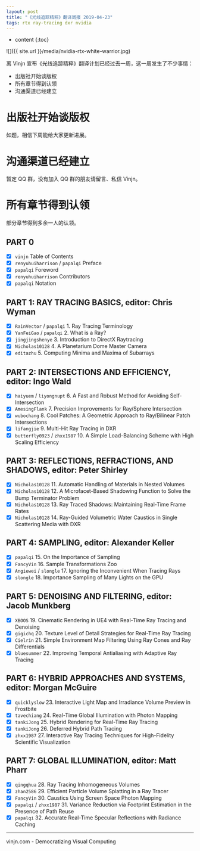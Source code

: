 ```yaml
---
layout: post
title: "《光线追踪精粹》翻译周报 2019-04-23"
tags: rtx ray-tracing dxr nvidia 
---
```


* content
{:toc}

![]({{ site.url }}/media/nvidia-rtx-white-warrior.jpg)

离 Vinjn 宣布《光线追踪精粹》翻译计划已经过去一周，这一周发生了不少事情：

- 出版社开始谈版权
- 所有章节得到认领
- 沟通渠道已经建立




# 出版社开始谈版权

如题，相信下周能给大家更新进展。

# 沟通渠道已经建立

暂定 QQ 群，没有加入 QQ 群的朋友请留言、私信 Vinjn。

# 所有章节得到认领

部分章节得到多余一人的认领。

## PART 0
- [x] `vinjn` Table of Contents
- [x] `renyuhuiharrison` / `papalqi` Preface
- [x] `papalqi` Foreword
- [x] `renyuhuiharrison` Contributors
- [x] `papalqi` Notation

## PART 1: RAY TRACING BASICS, editor: Chris Wyman
- [x] `RainVector` / `papalqi` 1. Ray Tracing Terminology
- [x] `YanFeiGao` / `papalqi` 2. What is a Ray?
- [x] `jingjingshenye` 3. Introduction to DirectX Raytracing
- [x] `Nicholas10128` 4. A Planetarium Dome Master Camera
- [x] `editazhu` 5. Computing Minima and Maxima of Subarrays

## PART 2: INTERSECTIONS AND EFFICIENCY, editor: Ingo Wald
- [x] `haiyuem` / `liyongnupt` 6. A Fast and Robust Method for Avoiding Self-Intersection
- [x] `AmesingFlank` 7. Precision Improvements for Ray/Sphere Intersection
- [x] `wubochang` 8. Cool Patches: A Geometric Approach to Ray/Bilinear Patch Intersections
- [x] `lifangjie` 9. Multi-Hit Ray Tracing in DXR
- [x] `butterfly0923` / `zhxx1987` 10. A Simple Load-Balancing Scheme with High Scaling Efficiency

## PART 3: REFLECTIONS, REFRACTIONS, AND SHADOWS, editor: Peter Shirley
- [x] `Nicholas10128` 11. Automatic Handling of Materials in Nested Volumes
- [x] `Nicholas10128` 12. A Microfacet-Based Shadowing Function to Solve the Bump Terminator Problem
- [x] `Nicholas10128` 13. Ray Traced Shadows: Maintaining Real-Time Frame Rates
- [x] `Nicholas10128` 14. Ray-Guided Volumetric Water Caustics in Single Scattering Media with DXR

## PART 4: SAMPLING, editor: Alexander Keller
- [x] `papalqi` 15. On the Importance of Sampling
- [x] `FancyVin` 16. Sample Transformations Zoo
- [x] `Angiewei` / `slongle` 17. Ignoring the Inconvenient When Tracing Rays
- [x] `slongle` 18. Importance Sampling of Many Lights on the GPU

## PART 5: DENOISING AND FILTERING, editor: Jacob Munkberg
- [x] `XBOOS` 19. Cinematic Rendering in UE4 with Real-Time Ray Tracing and Denoising
- [x] `gigichq` 20. Texture Level of Detail Strategies for Real-Time Ray Tracing
- [x] `Cielrin` 21. Simple Environment Map Filtering Using Ray Cones and Ray Differentials
- [x] `bluesummer` 22. Improving Temporal Antialiasing with Adaptive Ray Tracing

## PART 6: HYBRID APPROACHES AND SYSTEMS, editor: Morgan McGuire
- [x] `quicklyslow` 23. Interactive Light Map and Irradiance Volume Preview in Frostbite
- [x] `tavechiang` 24. Real-Time Global Illumination with Photon Mapping
- [x] `tankiJong` 25. Hybrid Rendering for Real-Time Ray Tracing
- [x] `tankiJong` 26. Deferred Hybrid Path Tracing
- [x] `zhxx1987` 27. Interactive Ray Tracing Techniques for High-Fidelity Scientific Visualization

## PART 7: GLOBAL ILLUMINATION, editor: Matt Pharr
- [x] `qingqhua` 28. Ray Tracing Inhomogeneous Volumes
- [x] `zhan2586` 29. Efficient Particle Volume Splatting in a Ray Tracer
- [x] `FancyVin` 30. Caustics Using Screen Space Photon Mapping
- [x] `papalqi` / `zhxx1987` 31. Variance Reduction via Footprint Estimation in the Presence of Path Reuse
- [x] `papalqi` 32. Accurate Real-Time Specular Reflections with Radiance Caching

----
vinjn.com - Democratizing Visual Computing
